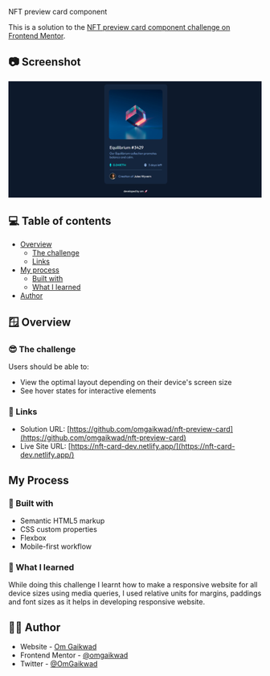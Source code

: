 NFT preview card component

This is a solution to the [NFT preview card component challenge on Frontend Mentor](https://www.frontendmentor.io/challenges/nft-preview-card-component-SbdUL_w0U).

## 📷 Screenshot

![image](./images/nft-card-ss2.png)

## 💻 Table of contents

- [Overview](#overview)
  - [The challenge](#the-challenge)
  - [Links](#links)
- [My process](#my-process)
  - [Built with](#built-with)
  - [What I learned](#what-i-learned)
- [Author](#author)

## 🪟 Overview

### 😎 The challenge

Users should be able to:

- View the optimal layout depending on their device's screen size
- See hover states for interactive elements

### 🎺 Links

- Solution URL: [https://github.com/omgaikwad/nft-preview-card](https://github.com/omgaikwad/nft-preview-card)
- Live Site URL: [https://nft-card-dev.netlify.app/](https://nft-card-dev.netlify.app/)

## My Process

### 🔨 Built with

- Semantic HTML5 markup
- CSS custom properties
- Flexbox
- Mobile-first workflow

### 📔 What I learned

While doing this challenge I learnt how to make a responsive website for all device sizes using media queries, I used relative units for margins, paddings and font sizes as it helps in developing responsive website.

## 🙆‍♂️ Author

- Website - [Om Gaikwad](https://omgaikwad.netlify.com/)
- Frontend Mentor - [@omgaikwad](https://www.frontendmentor.io/profile/omgaikwad)
- Twitter - [@OmGaikwad](https://twitter.com/OmGaikwad_)

